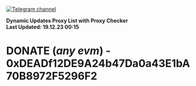 [![Telegram channel](https://img.shields.io/endpoint?url=https://runkit.io/damiankrawczyk/telegram-badge/branches/master?url=https://t.me/n4z4v0d)](https://t.me/n4z4v0d) 

**Dynamic Updates Proxy List with Proxy Checker**  
**Last Updated: 19.12.23 00:15**

# DONATE (_any evm_) - 0xDEADf12DE9A24b47Da0a43E1bA70B8972F5296F2
